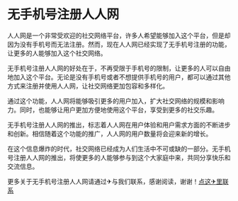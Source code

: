 # 无手机号注册人人网

人人网是一个非常受欢迎的社交网络平台，许多人希望能够加入这个平台，但是却因为没有手机号而无法注册。然而，现在人人网已经实现了无手机号注册的功能，让更多的人能够加入这个社交网络。

无手机号注册人人网的好处在于，不再受限于手机号的限制，让更多的人可以自由地加入这个平台。无论是没有手机号或者不想提供手机号的用户，都可以通过其他方式来注册并使用人人网，让社交网络更加包容和多样化。

通过这个功能，人人网将能够吸引更多的用户加入，扩大社交网络的规模和影响力。同时，也能够让用户更加方便地使用这个平台，享受到更多的社交乐趣。

无手机号注册人人网的推出，标志着人人网在用户体验和用户需求方面的不断进步和创新。相信随着这个功能的推广，人人网的用户数量将会迎来新的增长。

在这个信息爆炸的时代，社交网络已经成为人们生活中不可或缺的一部分。无手机号注册人人网的推出，将使更多的人能够参与到这个大家庭中来，共同分享快乐和交流信息。

更多关于无手机号注册人人网请通过✈与我们联系，感谢阅读，谢谢！[点这✈里联系](https://d.k02.cc)